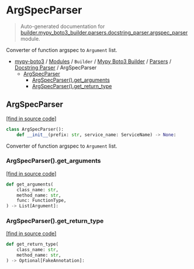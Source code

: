 # ArgSpecParser

> Auto-generated documentation for [builder.mypy_boto3_builder.parsers.docstring_parser.argspec_parser](https://github.com/vemel/mypy_boto3/blob/master/builder/mypy_boto3_builder/parsers/docstring_parser/argspec_parser.py) module.

Converter of function argspec to `Argument` list.

- [mypy-boto3](../../../../README.md#mypy_boto3) / [Modules](../../../../MODULES.md#mypy-boto3-modules) / `Builder` / [Mypy Boto3 Builder](../../index.md#mypy-boto3-builder) / [Parsers](../index.md#parsers) / [Docstring Parser](index.md#docstring-parser) / ArgSpecParser
    - [ArgSpecParser](#argspecparser)
        - [ArgSpecParser().get_arguments](#argspecparserget_arguments)
        - [ArgSpecParser().get_return_type](#argspecparserget_return_type)

## ArgSpecParser

[[find in source code]](https://github.com/vemel/mypy_boto3/blob/master/builder/mypy_boto3_builder/parsers/docstring_parser/argspec_parser.py#L18)

```python
class ArgSpecParser():
    def __init__(prefix: str, service_name: ServiceName) -> None:
```

Converter of function argspec to `Argument` list.

### ArgSpecParser().get_arguments

[[find in source code]](https://github.com/vemel/mypy_boto3/blob/master/builder/mypy_boto3_builder/parsers/docstring_parser/argspec_parser.py#L58)

```python
def get_arguments(
    class_name: str,
    method_name: str,
    func: FunctionType,
) -> List[Argument]:
```

### ArgSpecParser().get_return_type

[[find in source code]](https://github.com/vemel/mypy_boto3/blob/master/builder/mypy_boto3_builder/parsers/docstring_parser/argspec_parser.py#L75)

```python
def get_return_type(
    class_name: str,
    method_name: str,
) -> Optional[FakeAnnotation]:
```
